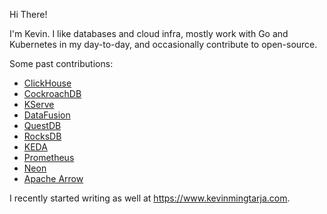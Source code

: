 Hi There!

I'm Kevin. I like databases and cloud infra, mostly work with Go and Kubernetes in my day-to-day, and occasionally contribute to open-source.

Some past contributions:
- [ClickHouse](https://github.com/ClickHouse/ClickHouse/commits?author=kevinmingtarja)
- [CockroachDB](https://github.com/cockroachdb/cockroach/commits?author=kevinmingtarja)
- [KServe](https://github.com/kserve/kserve/commits?author=kevinmingtarja)
- [DataFusion](https://github.com/apache/arrow-datafusion/commits?author=kevinmingtarja)
- [QuestDB](https://github.com/questdb/questdb/commits?author=kevinmingtarja)
- [RocksDB](https://github.com/facebook/rocksdb/commits?author=kevinmingtarja)
- [KEDA](https://github.com/kedacore/keda/commits?author=kevinmingtarja)
- [Prometheus](https://github.com/prometheus/prometheus/commits?author=kevinmingtarja)
- [Neon](https://github.com/neondatabase/neon/commits?author=kevinmingtarja)
- [Apache Arrow](https://github.com/apache/arrow/commits?author=kevinmingtarja)

I recently started writing as well at https://www.kevinmingtarja.com.
